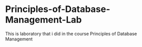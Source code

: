 # Principles-of-Database-Management-Lab
This is laboratory that i did in the course Principles of Database Management
